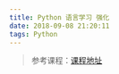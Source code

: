 ```yaml
---
title: Python 语言学习 强化
date: 2018-09-08 21:20:11
tags: Python
---
```

> 参考课程：[课程地址](http://www.icourse163.org/course/BIT-268001?tid=1002235009)